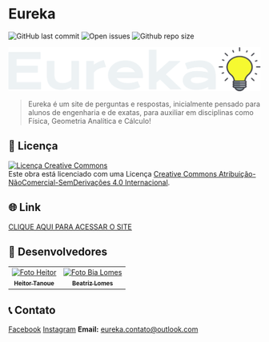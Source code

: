 # Eureka

![GitHub last commit](https://img.shields.io/github/last-commit/totoi690/eureka?style=for-the-badge)
![Open issues](https://img.shields.io/github/issues/totoi690/eureka?style=for-the-badge)
![Github repo size](https://img.shields.io/github/repo-size/totoi690/eureka?style=for-the-badge)

![Logo Eureka](public/logos/eureka_transparente_branco.png)

> Eureka é um site de perguntas e respostas, inicialmente pensado para alunos de engenharia e de exatas, para auxiliar em disciplinas como Física, Geometria Analítica e Cálculo!

## 💼 Licença

<a rel="license" href="http://creativecommons.org/licenses/by-nc-nd/4.0/"><img alt="Licença Creative Commons" style="border-width:0" src="https://i.creativecommons.org/l/by-nc-nd/4.0/80x15.png" /></a><br />Este obra está licenciado com uma Licença <a rel="license" href="http://creativecommons.org/licenses/by-nc-nd/4.0/">Creative Commons Atribuição-NãoComercial-SemDerivações 4.0 Internacional</a>.

## 🌐 Link

[CLIQUE AQUI PARA ACESSAR O SITE](https://eurekabr.vercel.app/)

## 🤝 Desenvolvedores

<table>
  <tr>
    <td align="center">
      <a href="https://github.com/totoi690">
        <img src="https://avatars.githubusercontent.com/u/68477006?v=4" width="100px;" alt="Foto Heitor"/><br>
        <sub>
          <b>Heitor Tanoue</b>
        </sub>
      </a>
    </td>
    <td align="center">
      <a href="https://github.com/bealomes">
        <img src="https://avatars.githubusercontent.com/u/84605336?v=4" width="100px;" alt="Foto Bia Lomes"/><br>
        <sub>
          <b>Beatriz Lomes</b>
        </sub>
      </a>
    </td>
  </tr>
</table>

## 📞 Contato

<a target="_blank" href="https://www.facebook.com/eureka.app.br">Facebook</a>
<a target="_blank" href="https://instagram.com/eureka.app.br">Instagram</a>
**Email:** eureka.contato@outlook.com

